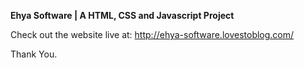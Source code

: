 <b>Ehya Software | A HTML, CSS and Javascript Project</b>

Check out the website live at: http://ehya-software.lovestoblog.com/

Thank You.
